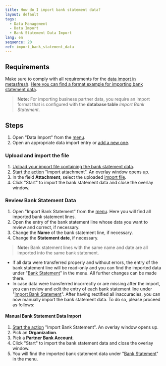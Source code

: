 ```yaml
---
title: How do I import bank statement data?
layout: default
tags:
  - Data Management
  - Data Import
  - Bank Statement Data Import
lang: en
sequence: 20
ref: import_bank_statement_data
---
```


## Requirements
Make sure to comply with all requirements for the [data import in metasfresh](Data_import_metasfresh). [Here you can find a format example for importing bank statement data](Import_format_example_bpartner).
 >**Note:** For importing business partner data, you require an import format that is configured with the **database table** *Import Bank Statement*.

## Steps
1. Open "Data Import" from the [menu](Menu).
1. Open an appropriate data import entry or [add a new one](add_new_data_import_entry).

### Upload and import the file
1. [Upload your import file containing the bank statement data](File_handling).
1. [Start the action](StartAction) "Import attachment". An overlay window opens up.
1. In the field **Attachment**, select the uploaded [import file](Import_file_useful_tips).
1. Click "Start" to import the bank statement data and close the overlay window.

### Review Bank Statement Data
1. Open "Import Bank Statement" from the [menu](Menu). Here you will find all imported bank statement lines.
1. Open the entry of the bank statement line whose data you want to review and correct, if necessary.
1. Change the **Name** of the bank statement line, if necessary.
1. Change the **Statement date**, if necessary.
 >**Note:** Bank statement lines with the same name and date are all imported into the same bank statement.

- If all data were transferred properly and without errors, the entry of the bank statement line will be read-only and you can find the imported data under "[Bank Statement](Menu)" in the menu. All further changes can be made there.
- In case data were transferred incorrectly or are missing after the import, you can review and edit the entry of each bank statement line under "[Import Bank Statement](Menu)". After having rectified all inaccuracies, you can now manually import the bank statement data. To do so, please proceed as follows:

#### Manual Bank Statement Data Import
1. [Start the action](StartAction) "Import Bank Statement". An overlay window opens up.
1. Pick an **Organization**.
1. Pick a **Partner Bank Account**.
1. Click "Start" to import the bank statement data and close the overlay window.
1. You will find the imported bank statement data under "[Bank Statement](Menu)" in the menu.
